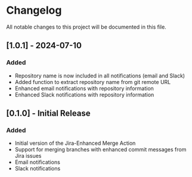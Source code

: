 # Changelog

All notable changes to this project will be documented in this file.

## [1.0.1] - 2024-07-10

### Added
- Repository name is now included in all notifications (email and Slack)
- Added function to extract repository name from git remote URL
- Enhanced email notifications with repository information
- Enhanced Slack notifications with repository information

## [0.1.0] - Initial Release

### Added
- Initial version of the Jira-Enhanced Merge Action
- Support for merging branches with enhanced commit messages from Jira issues
- Email notifications
- Slack notifications 